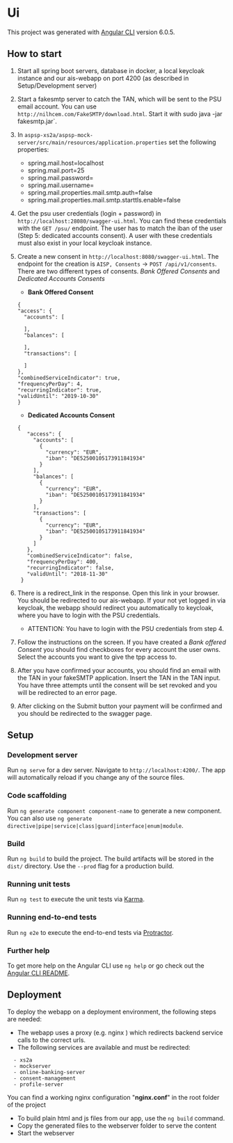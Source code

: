 # Ui

This project was generated with [Angular CLI](https://github.com/angular/angular-cli) version 6.0.5.

## How to start
1. Start all spring boot servers, database in docker, a local keycloak instance and our ais-webapp on port 4200 (as described in Setup/Development server)
2. Start a fakesmtp server to catch the TAN, which will be sent to the PSU email account. You can use `http://nilhcem.com/FakeSMTP/download.html`. Start it with sudo java -jar fakesmtp.jar`.
3. In `aspsp-xs2a/aspsp-mock-server/src/main/resources/application.properties` set the following properties:
    - spring.mail.host=localhost
    - spring.mail.port=25
    - spring.mail.password=
    - spring.mail.username=
    - spring.mail.properties.mail.smtp.auth=false
    - spring.mail.properties.mail.smtp.starttls.enable=false
4. Get the psu user credentials (login + password) in `http://localhost:28080/swagger-ui.html`. You can find these credentials with the `GET /psu/` endpoint. The user has to match the iban of the user (Step 5: dedicated accounts consent). A user with these credentials must also exist in your local keycloak instance.
5. Create a new consent in `http://localhost:8080/swagger-ui.html`. The endpoint for the creation is `AISP, Consents` -> `POST /api/v1/consents`. There are two different types of consents. *Bank Offered Consents* and *Dedicated Accounts Consents*
    - **Bank Offered Consent**
    ```
    {
    "access": {
      "accounts": [
    
      ],
      "balances": [
    
      ],
      "transactions": [
    
      ]
    },
    "combinedServiceIndicator": true,
    "frequencyPerDay": 4,
    "recurringIndicator": true,
    "validUntil": "2019-10-30"
    }
    ```
   - **Dedicated Accounts Consent**
   ```
   {
      "access": {
        "accounts": [
          {
            "currency": "EUR",
            "iban": "DE52500105173911841934"
          }
        ],
        "balances": [
          {
            "currency": "EUR",
            "iban": "DE52500105173911841934"
          }
        ],
        "transactions": [
          {
            "currency": "EUR",
            "iban": "DE52500105173911841934"
          }
        ]
      },
      "combinedServiceIndicator": false,
      "frequencyPerDay": 400,
      "recurringIndicator": false,
      "validUntil": "2018-11-30"
    }
   ```

6. There is a redirect_link in the response. Open this link in your browser. You should be redirected to our ais-webapp. If your not yet logged in via keycloak, the webapp should redirect you automatically to keycloak, where you have to login with the PSU credentials.
    - ATTENTION: You have to login with the PSU credentials from step 4. 
7. Follow the instructions on the screen. If you have created a *Bank offered Consent* you should find checkboxes for every account the user owns. Select the accounts you want to give the tpp access to.
8. After you have confirmed your accounts, you should find an email with the TAN in your fakeSMTP application. Insert the TAN in the TAN input. You have three attempts until the consent will be set revoked and you will be redirected to an error page.
9. After clicking on the Submit button your payment will be confirmed and you should be redirected to the swagger page.
    

## Setup

### Development server

Run `ng serve` for a dev server. Navigate to `http://localhost:4200/`. The app will automatically reload if you change any of the source files.

### Code scaffolding

Run `ng generate component component-name` to generate a new component. You can also use `ng generate directive|pipe|service|class|guard|interface|enum|module`.

### Build

Run `ng build` to build the project. The build artifacts will be stored in the `dist/` directory. Use the `--prod` flag for a production build.

### Running unit tests

Run `ng test` to execute the unit tests via [Karma](https://karma-runner.github.io).

### Running end-to-end tests

Run `ng e2e` to execute the end-to-end tests via [Protractor](http://www.protractortest.org/).

### Further help

To get more help on the Angular CLI use `ng help` or go check out the [Angular CLI README](https://github.com/angular/angular-cli/blob/master/README.md).

## Deployment
To deploy the webapp on a deployment environment, the following steps are needed:
- The webapp uses a proxy (e.g. nginx ) which redirects backend service calls to the correct urls.
- The following services are available and must be redirected: 
``` 
  - xs2a
  - mockserver
  - online-banking-server
  - consent-management
  - profile-server
  ```
  You can find a working nginx configuration "**nginx.conf**" in the root folder of the project

- To build plain html and js files from our app, use the `ng build` command.
- Copy the generated files to the webserver folder to serve the content
- Start the webserver
